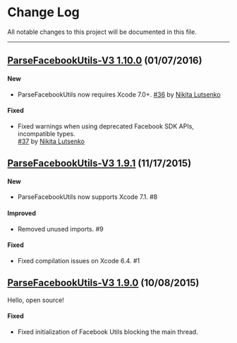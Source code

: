 # Change Log
All notable changes to this project will be documented in this file.

---

## [ParseFacebookUtils-V3 1.10.0](https://github.com/ParsePlatform/ParseFacebookUtils-iOS/releases/tag/v3-1.10.0) (01/07/2016)

#### New
- ParseFacebookUtils now requires Xcode 7.0+.
  [#36](https://github.com/ParsePlatform/ParseFacebookUtils-iOS/pull/36)
  by [Nikita Lutsenko](https://github.com/nlutsenko)

#### Fixed
- Fixed warnings when using deprecated Facebook SDK APIs, incompatible types.  
  [#37](https://github.com/ParsePlatform/ParseFacebookUtils-iOS/pull/37)
  by [Nikita Lutsenko](https://github.com/nlutsenko)

## [ParseFacebookUtils-V3 1.9.1](https://github.com/ParsePlatform/ParseFacebookUtils-iOS/releases/tag/v3-1.9.1) (11/17/2015)

#### New
- ParseFacebookUtils now supports Xcode 7.1. #8

#### Improved
- Removed unused imports. #9

#### Fixed
- Fixed compilation issues on Xcode 6.4. #1

## [ParseFacebookUtils-V3 1.9.0](https://github.com/ParsePlatform/ParseFacebookUtils-iOS/releases/tag/v3-1.9.0) (10/08/2015)

Hello, open source!

#### Fixed
- Fixed initialization of Facebook Utils blocking the main thread.

